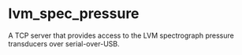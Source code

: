 # lvm_spec_pressure

A TCP server that provides access to the LVM spectrograph pressure transducers over serial-over-USB.
